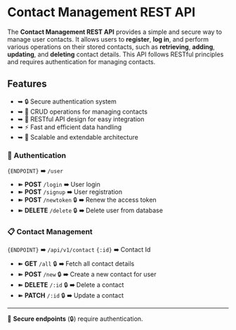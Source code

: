 # Contact Management REST API

The **Contact Management REST API** provides a simple and secure way to manage user contacts. It allows users to **register**, **log in**, and perform various operations on their stored contacts, such as **retrieving**, **adding**, **updating**, and **deleting** contact details. This API follows RESTful principles and requires authentication for managing contacts.

## Features
- ➥ 🔒 Secure authentication system
- ➥ 📂 CRUD operations for managing contacts
- ➥ 🔄 RESTful API design for easy integration
- ➥ ⚡ Fast and efficient data handling
- ➥ 📡 Scalable and extendable architecture

### 🔐 Authentication

`{ENDPOINT}` **➠** `/user`

- ➽ **POST** `/login` **➠** User login
- ➽ **POST** `/signup` **➠** User registration
- ➽ **POST** `/newtoken` 🔒 **➠** Renew the access token
- ➽ **DELETE** `/delete` 🔒 **➠** Delete user from database

### 📋 Contact Management

`{ENDPOINT}` **➠** `/api/v1/contact`
`{:id}` **➠** Contact Id

- ➽ **GET** `/all` 🔒 **➠** Fetch all contact details
- ➽ **POST** `/new` 🔒 **➠** Create a new contact for user
- ➽ **DELETE** `/:id` 🔒 **➠** Delete a contact
- ➽ **PATCH** `/:id` 🔒 **➠** Update a contact

---
🚀 **Secure endpoints** (🔒) require authentication.
